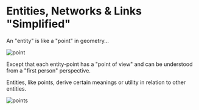 # Entities, Networks & Links "Simplified"

An "entity" is like a "point" in geometry...

![point](https://i.imgur.com/WldGha6.jpg)

Except that each entity-point has a "point of view" and can be understood from a "first person" perspective.

Entities, like points, derive certain meanings or utility in relation to other entities. 

![points](https://i.imgur.com/SMK05x7.png)
